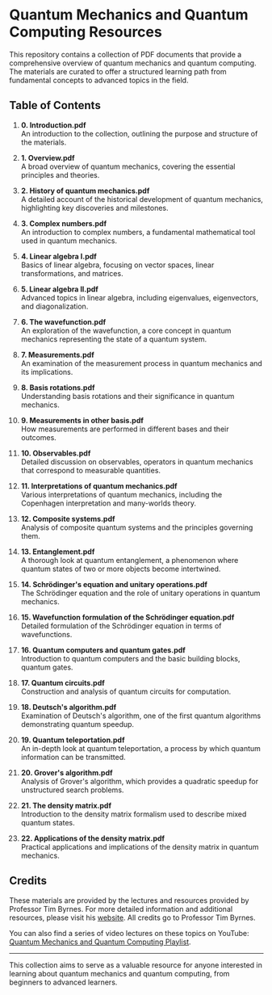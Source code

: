 # Quantum Mechanics and Quantum Computing Resources

This repository contains a collection of PDF documents that provide a comprehensive overview of quantum mechanics and quantum computing. The materials are curated to offer a structured learning path from fundamental concepts to advanced topics in the field.

## Table of Contents

1. **0. Introduction.pdf**  
   An introduction to the collection, outlining the purpose and structure of the materials.

2. **1. Overview.pdf**  
   A broad overview of quantum mechanics, covering the essential principles and theories.

3. **2. History of quantum mechanics.pdf**  
   A detailed account of the historical development of quantum mechanics, highlighting key discoveries and milestones.

4. **3. Complex numbers.pdf**  
   An introduction to complex numbers, a fundamental mathematical tool used in quantum mechanics.

5. **4. Linear algebra I.pdf**  
   Basics of linear algebra, focusing on vector spaces, linear transformations, and matrices.

6. **5. Linear algebra II.pdf**  
   Advanced topics in linear algebra, including eigenvalues, eigenvectors, and diagonalization.

7. **6. The wavefunction.pdf**  
   An exploration of the wavefunction, a core concept in quantum mechanics representing the state of a quantum system.

8. **7. Measurements.pdf**  
   An examination of the measurement process in quantum mechanics and its implications.

9. **8. Basis rotations.pdf**  
   Understanding basis rotations and their significance in quantum mechanics.

10. **9. Measurements in other basis.pdf**  
    How measurements are performed in different bases and their outcomes.

11. **10. Observables.pdf**  
    Detailed discussion on observables, operators in quantum mechanics that correspond to measurable quantities.

12. **11. Interpretations of quantum mechanics.pdf**  
    Various interpretations of quantum mechanics, including the Copenhagen interpretation and many-worlds theory.

13. **12. Composite systems.pdf**  
    Analysis of composite quantum systems and the principles governing them.

14. **13. Entanglement.pdf**  
    A thorough look at quantum entanglement, a phenomenon where quantum states of two or more objects become intertwined.

15. **14. Schrödinger's equation and unitary operations.pdf**  
    The Schrödinger equation and the role of unitary operations in quantum mechanics.

16. **15. Wavefunction formulation of the Schrödinger equation.pdf**  
    Detailed formulation of the Schrödinger equation in terms of wavefunctions.

17. **16. Quantum computers and quantum gates.pdf**  
    Introduction to quantum computers and the basic building blocks, quantum gates.

18. **17. Quantum circuits.pdf**  
    Construction and analysis of quantum circuits for computation.

19. **18. Deutsch's algorithm.pdf**  
    Examination of Deutsch's algorithm, one of the first quantum algorithms demonstrating quantum speedup.

20. **19. Quantum teleportation.pdf**  
    An in-depth look at quantum teleportation, a process by which quantum information can be transmitted.

21. **20. Grover's algorithm.pdf**  
    Analysis of Grover's algorithm, which provides a quadratic speedup for unstructured search problems.

22. **21. The density matrix.pdf**  
    Introduction to the density matrix formalism used to describe mixed quantum states.

23. **22. Applications of the density matrix.pdf**  
    Practical applications and implications of the density matrix in quantum mechanics.

## Credits

These materials are provided by the lectures and resources provided by Professor Tim Byrnes. For more detailed information and additional resources, please visit his [website](https://nyu.timbyrnes.net/). All credits go to Professor Tim Byrnes.

You can also find a series of video lectures on these topics on YouTube: [Quantum Mechanics and Quantum Computing Playlist](https://www.youtube.com/playlist?list=PLo0Vs5tDeRLRIPcJ83SN91M-asGuaa1AD).

---

This collection aims to serve as a valuable resource for anyone interested in learning about quantum mechanics and quantum computing, from beginners to advanced learners.
